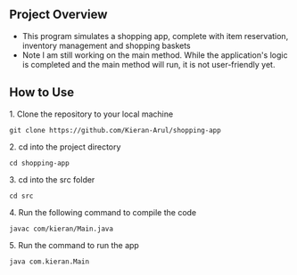 ## Project Overview

- This program simulates a shopping app, complete with item reservation, inventory management and shopping baskets
- Note I am still working on the main method. While the application's logic is completed and the main method will run, it is not user-friendly yet.

## How to Use

1\. Clone the repository to your local machine
	
	git clone https://github.com/Kieran-Arul/shopping-app

2\. cd into the project directory

	cd shopping-app

3\. cd into the src folder

	cd src

4\. Run the following command to compile the code

	javac com/kieran/Main.java

5\. Run the command to run the app

	java com.kieran.Main




